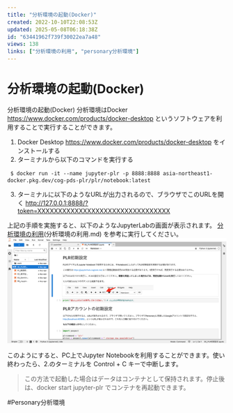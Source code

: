 ```yaml
---
title: "分析環境の起動(Docker)"
created: 2022-10-10T22:08:53Z
updated: 2025-05-08T06:18:38Z
id: "63441962f739f30022ea7a48"
views: 138
links: ["分析環境の利用", "personary分析環境"]
---
```


# 分析環境の起動(Docker)

分析環境の起動(Docker)
分析環境はDocker https://www.docker.com/products/docker-desktop というソフトウェアを利用することで実行することができます。

1. Docker Desktop https://www.docker.com/products/docker-desktop をインストールする
2. ターミナルから以下のコマンドを実行する

```terminal
 $ docker run -it --name jupyter-plr -p 8888:8888 asia-northeast1-docker.pkg.dev/cog-pds-plr/plr/notebook:latest

```
3. ターミナルに以下のようなURLが出力されるので、ブラウザでこのURLを開く
http://127.0.0.1:8888/?token=XXXXXXXXXXXXXXXXXXXXXXXXXXXXXXXX

上記の手順を実施すると、以下のようなJupyterLabの画面が表示されます。 [分析環境の利用](分析環境の利用.md)(分析環境の利用.md) を参考に実行してください。
![](images/63456d0fd29fca0020464f20.png)


このようにすると、PC上でJupyter Notebookを利用することができます。使い終わったら、2.のターミナルを Control + C キーで中断します。

> この方法で起動した場合はデータはコンテナとして保持されます。停止後は、docker start jupyter-plr でコンテナを再起動できます。

#Personary分析環境